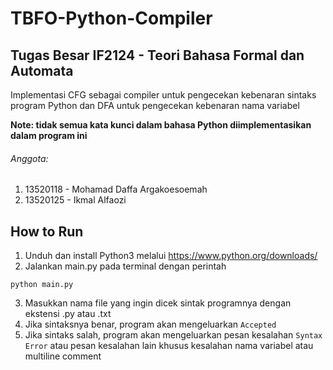 # TBFO-Python-Compiler

## Tugas Besar IF2124 - Teori Bahasa Formal dan Automata

Implementasi CFG sebagai compiler untuk pengecekan kebenaran sintaks program Python dan DFA untuk pengecekan kebenaran nama variabel

**Note: tidak semua kata kunci dalam bahasa Python diimplementasikan dalam program ini**

###### Anggota:
1. 13520118 - Mohamad Daffa Argakoesoemah 
2. 13520125 - Ikmal Alfaozi

## How to Run
1. Unduh dan install Python3 melalui https://www.python.org/downloads/
2. Jalankan main.py pada terminal dengan perintah
```shell
python main.py
```
3. Masukkan nama file yang ingin dicek sintak programnya dengan ekstensi .py atau .txt
4. Jika sintaksnya benar, program akan mengeluarkan `Accepted`
5. Jika sintaks salah, program akan mengeluarkan pesan kesalahan `Syntax Error` atau pesan kesalahan lain khusus kesalahan nama variabel atau multiline comment